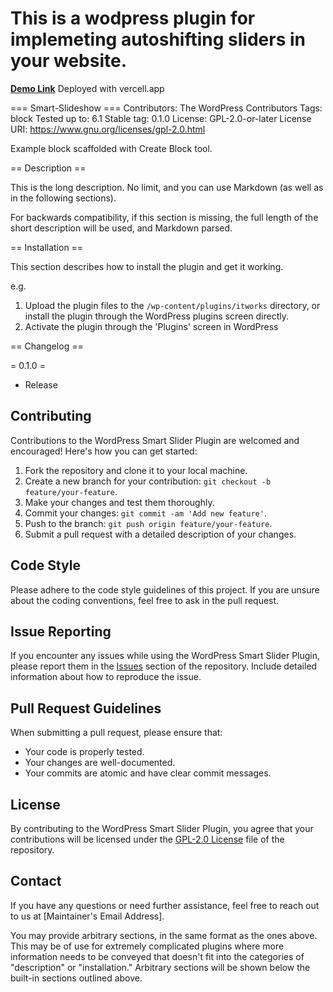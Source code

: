 # This is a wodpress plugin for implemeting autoshifting sliders in your website.
[**Demo Link**](https://smart-slideshow-rtcamp.vercel.app/)
Deployed with vercell.app

=== Smart-Slideshow ===
Contributors:      The WordPress Contributors
Tags:              block
Tested up to:      6.1
Stable tag:        0.1.0
License:           GPL-2.0-or-later
License URI:       https://www.gnu.org/licenses/gpl-2.0.html

Example block scaffolded with Create Block tool.

== Description ==

This is the long description. No limit, and you can use Markdown (as well as in the following sections).

For backwards compatibility, if this section is missing, the full length of the short description will be used, and
Markdown parsed.

== Installation ==

This section describes how to install the plugin and get it working.

e.g.

1. Upload the plugin files to the `/wp-content/plugins/itworks` directory, or install the plugin through the WordPress plugins screen directly.
1. Activate the plugin through the 'Plugins' screen in WordPress

== Changelog ==

= 0.1.0 =
* Release

## Contributing

Contributions to the WordPress Smart Slider Plugin are welcomed and encouraged! Here's how you can get started:

1. Fork the repository and clone it to your local machine.
2. Create a new branch for your contribution: `git checkout -b feature/your-feature`.
3. Make your changes and test them thoroughly.
4. Commit your changes: `git commit -am 'Add new feature'`.
5. Push to the branch: `git push origin feature/your-feature`.
6. Submit a pull request with a detailed description of your changes.

## Code Style

Please adhere to the code style guidelines of this project. If you are unsure about the coding conventions, feel free to ask in the pull request.

## Issue Reporting

If you encounter any issues while using the WordPress Smart Slider Plugin, please report them in the [Issues](https://github.com/your-username/wordpress-smart-slider-plugin/issues) section of the repository. Include detailed information about how to reproduce the issue.

## Pull Request Guidelines

When submitting a pull request, please ensure that:

- Your code is properly tested.
- Your changes are well-documented.
- Your commits are atomic and have clear commit messages.

## License

By contributing to the WordPress Smart Slider Plugin, you agree that your contributions will be licensed under the [GPL-2.0 License](LICENSE) file of the repository.

## Contact

If you have any questions or need further assistance, feel free to reach out to us at [Maintainer's Email Address].

You may provide arbitrary sections, in the same format as the ones above. This may be of use for extremely complicated
plugins where more information needs to be conveyed that doesn't fit into the categories of "description" or
"installation." Arbitrary sections will be shown below the built-in sections outlined above.
